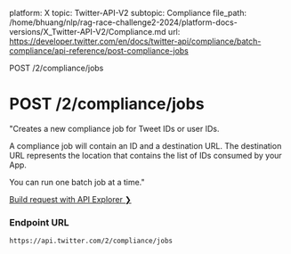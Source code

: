 platform: X
topic: Twitter-API-V2
subtopic: Compliance
file_path: /home/bhuang/nlp/rag-race-challenge2-2024/platform-docs-versions/X_Twitter-API-V2/Compliance.md
url: https://developer.twitter.com/en/docs/twitter-api/compliance/batch-compliance/api-reference/post-compliance-jobs

POST /2/compliance/jobs

# POST /2/compliance/jobs

"Creates a new compliance job for Tweet IDs or user IDs.  
  
A compliance job will contain an ID and a destination URL. The destination URL represents the location that contains the list of IDs consumed by your App.  
  
You can run one batch job at a time."

[Build request with API Explorer ❯](https://developer.twitter.com/apitools/api?endpoint=%2F2%2Fcompliance%2Fjobs&method=post) 

### Endpoint URL

`https://api.twitter.com/2/compliance/jobs`